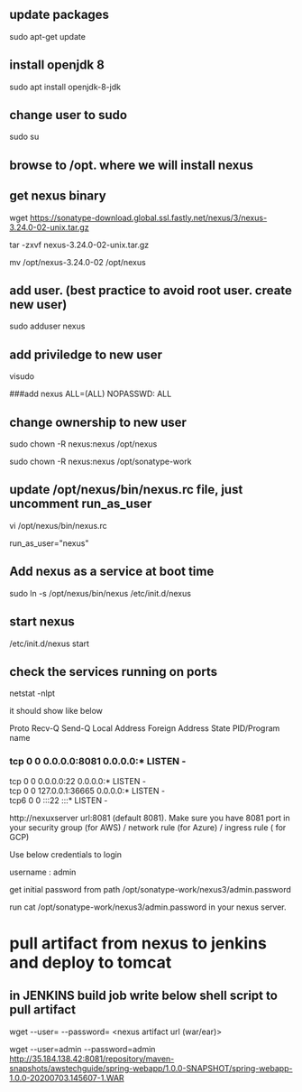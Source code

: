 
## update packages

sudo apt-get update

## install openjdk 8

sudo apt install openjdk-8-jdk 

## change user to sudo

sudo su

## browse to /opt. where we will install nexus

## get nexus binary 

wget https://sonatype-download.global.ssl.fastly.net/nexus/3/nexus-3.24.0-02-unix.tar.gz

tar -zxvf  nexus-3.24.0-02-unix.tar.gz

mv /opt/nexus-3.24.0-02 /opt/nexus

## add user. (best practice to avoid root user. create new user)

sudo adduser nexus

## add priviledge to new user
 visudo 
 
 ###add  nexus   ALL=(ALL)       NOPASSWD: ALL

## change ownership to new user
sudo chown -R nexus:nexus /opt/nexus

sudo chown -R nexus:nexus /opt/sonatype-work

## update /opt/nexus/bin/nexus.rc file, just uncomment run_as_user

vi /opt/nexus/bin/nexus.rc

run_as_user="nexus"

## Add nexus as a service at boot time

sudo ln -s /opt/nexus/bin/nexus /etc/init.d/nexus

## start nexus

/etc/init.d/nexus start

## check the services running on ports

netstat -nlpt

it should show like below 

Proto Recv-Q Send-Q Local Address           Foreign Address         State       PID/Program name

### tcp        0      0 0.0.0.0:8081            0.0.0.0:*               LISTEN      -               
tcp        0      0 0.0.0.0:22              0.0.0.0:*               LISTEN      -               
tcp        0      0 127.0.0.1:36665         0.0.0.0:*               LISTEN      -               
tcp6       0      0 :::22                   :::*                    LISTEN      -          


http://nexuxserver url:8081  (default 8081). Make sure you have 8081 port in your security group (for AWS) / network rule (for Azure) / ingress rule ( for GCP) 

Use below credentials to login

username : admin

get initial password from path /opt/sonatype-work/nexus3/admin.password 

run cat /opt/sonatype-work/nexus3/admin.password in your nexus server. 


# pull artifact from nexus to jenkins and deploy to tomcat 
## in JENKINS build job write below shell script to pull artifact 

wget --user=<nexux username> --password=<password> <nexus artifact url (war/ear)>

wget --user=admin --password=admin http://35.184.138.42:8081/repository/maven-snapshots/awstechguide/spring-webapp/1.0.0-SNAPSHOT/spring-webapp-1.0.0-20200703.145607-1.WAR



